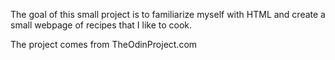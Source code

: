 The goal of this small project is to familiarize myself with HTML and create a small webpage of recipes that I like to cook.

The project comes from TheOdinProject.com
